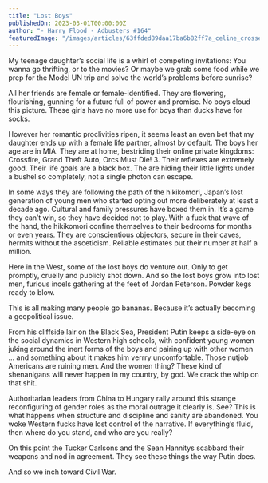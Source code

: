 ```yaml
---
title: "Lost Boys"
publishedOn: 2023-03-01T00:00:00Z
author: "- Harry Flood - Adbusters #164"
featuredImage: "/images/articles/63ffded89daa17ba6b82ff7a_celine_crossed_600_1.gif"
---
```


My teenage daughter’s social life is a whirl of competing invitations: You wanna go thrifting, or to the movies? Or maybe we grab some food while we prep for the Model UN trip and solve the world’s problems before sunrise?

All her friends are female or female-identified. They are flowering, flourishing, gunning for a future full of power and promise. No boys cloud this picture. These girls have no more use for boys than ducks have for socks.

However her romantic proclivities ripen, it seems least an even bet that my daughter ends up with a female life partner, almost by default. The boys her age are in MIA. They are at home, bestriding their online private kingdoms: Crossfire, Grand Theft Auto, Orcs Must Die! 3. Their reflexes are extremely good. Their life goals are a black box. The are hiding their little lights under a bushel so completely, not a single photon can escape.

In some ways they are following the path of the hikikomori, Japan’s lost generation of young men who started opting out more deliberately at least a decade ago. Cultural and family pressures have boxed them in. It’s a game they can’t win, so they have decided not to play. With a fuck that wave of the hand, the hikikomori confine themselves to their bedrooms for months or even years. They are conscientious objectors, secure in their caves, hermits without the asceticism. Reliable estimates put their number at half a million.

Here in the West, some of the lost boys do venture out. Only to get promptly, cruelly and publicly shot down. And so the lost boys grow into lost men, furious incels gathering at the feet of Jordan Peterson. Powder kegs ready to blow.

This is all making many people go bananas. Because it’s actually becoming a geopolitical issue.

From his cliffside lair on the Black Sea, President Putin keeps a side-eye on the social dynamics in Western high schools, with confident young women juking around the inert forms of the boys and pairing up with other women … and something about it makes him verrry uncomfortable. Those nutjob Americans are ruining men. And the women thing? These kind of shenanigans will never happen in my country, by god. We crack the whip on that shit.

Authoritarian leaders from China to Hungary rally around this strange reconfiguring of gender roles as the moral outrage it clearly is. See? This is what happens when structure and discipline and sanity are abandoned. You woke Western fucks have lost control of the narrative. If everything’s fluid, then where do you stand, and who are you really?

On this point the Tucker Carlsons and the Sean Hannitys scabbard their weapons and nod in agreement. They see these things the way Putin does.

And so we inch toward Civil War.